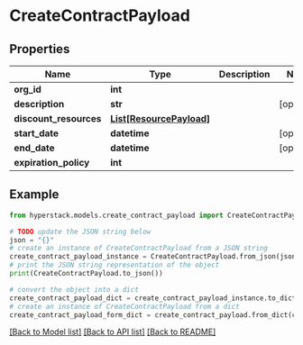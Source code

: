 # CreateContractPayload


## Properties

Name | Type | Description | Notes
------------ | ------------- | ------------- | -------------
**org_id** | **int** |  | 
**description** | **str** |  | [optional] 
**discount_resources** | [**List[ResourcePayload]**](ResourcePayload.md) |  | 
**start_date** | **datetime** |  | [optional] 
**end_date** | **datetime** |  | [optional] 
**expiration_policy** | **int** |  | 

## Example

```python
from hyperstack.models.create_contract_payload import CreateContractPayload

# TODO update the JSON string below
json = "{}"
# create an instance of CreateContractPayload from a JSON string
create_contract_payload_instance = CreateContractPayload.from_json(json)
# print the JSON string representation of the object
print(CreateContractPayload.to_json())

# convert the object into a dict
create_contract_payload_dict = create_contract_payload_instance.to_dict()
# create an instance of CreateContractPayload from a dict
create_contract_payload_form_dict = create_contract_payload.from_dict(create_contract_payload_dict)
```
[[Back to Model list]](../README.md#documentation-for-models) [[Back to API list]](../README.md#documentation-for-api-endpoints) [[Back to README]](../README.md)



